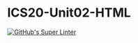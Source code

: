 # ICS20-Unit02-HTML
[![GitHub's Super Linter](https://github.com/evan-cagiannos/ICS20-Unit02-HTML/workflows/GitHub's%20Super%20Linter/badge.svg)](https://github.com/evan-cagiannos/ICS20-Unit02-HTML/actions)

